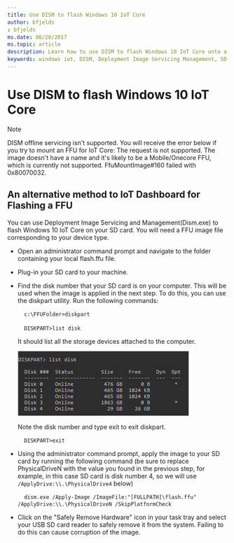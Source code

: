 ```yaml
---
title: Use DISM to flash Windows 10 IoT Core
author: bfjelds
: bfjelds
ms.date: 08/28/2017
ms.topic: article
description: Learn how to use DISM to flash Windows 10 IoT Core onto a micro SD card.
keywords: windows iot, DISM, Deployment Image Servicing Management, SD card, flash, OS
---
```


# Use DISM to flash Windows 10 IoT Core

> [!NOTE]
> DISM offline servicing isn't supported. You will receive the error below if you try to mount an FFU for IoT Core:
> The request is not supported.
> The image doesn't have a name and it's likely to be a Mobile/Onecore FFU, which is currently not supported.
> FfuMountImage#160 failed with 0x80070032.

## An alternative method to IoT Dashboard for Flashing a FFU

You can use Deployment Image Servicing and Management(Dism.exe) to flash Windows 10 IoT Core on your SD card. You will need a FFU image file corresponding to your device type. 

* Open an administrator command prompt and navigate to the folder containing your local flash.ffu file.

* Plug-in your SD card to your machine. 

* Find the disk number that your SD card is on your computer.  This will be used when the image is applied in the next step.  To do this, you can use the diskpart utility.  Run the following commands:

        c:\FFUFolder>diskpart

        DISKPART>list disk

    It should list all the storage devices attached to the computer. 

    ![DISM List Disk](../media/Dism/DiskpartListDisk.png)

    Note the disk number and type exit to exit diskpart. 

        DISKPART>exit

* Using the administrator command prompt, apply the image to your SD card by running the following command (be sure to replace PhysicalDriveN with the value you found in the previous step, for example, in this case SD card is disk number 4, so we will use  `/ApplyDrive:\\.\PhysicalDrive4` below)

        dism.exe /Apply-Image /ImageFile:"[FULLPATH]\flash.ffu" /ApplyDrive:\\.\PhysicalDriveN /SkipPlatformCheck

* Click on the "Safely Remove Hardware" icon in your task tray and select your USB SD card reader to safely remove it from the system.  Failing to do this can cause corruption of the image.
